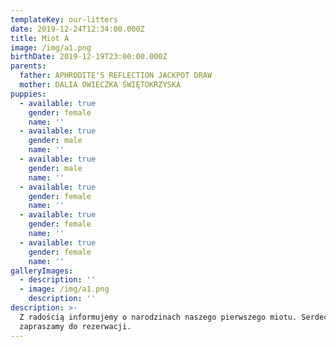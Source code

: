 ```yaml
---
templateKey: our-litters
date: 2019-12-24T12:34:00.000Z
title: Miot A
image: /img/a1.png
birthDate: 2019-12-19T23:00:00.000Z
parents:
  father: APHRODITE'S REFLECTION JACKPOT DRAW
  mother: DALIA OWIECZKA ŚWIĘTOKRZYSKA
puppies:
  - available: true
    gender: female
    name: ''
  - available: true
    gender: male
    name: ''
  - available: true
    gender: male
    name: ''
  - available: true
    gender: female
    name: ''
  - available: true
    gender: female
    name: ''
  - available: true
    gender: female
    name: ''
galleryImages:
  - description: ''
  - image: /img/a1.png
    description: ''
description: >-
  Z radością informujemy o narodzinach naszego pierwszego miotu. Serdecznie
  zapraszamy do rezerwacji.
---
```


